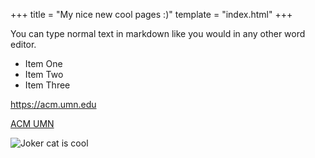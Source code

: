 +++
title = "My nice new cool pages :)"
template = "index.html"
+++

You can type normal text in markdown like you would in any other word editor.

- Item One
- Item Two
- Item Three

<https://acm.umn.edu>

[ACM UMN](https://acm.umn.edu)

![Joker cat is cool](images/Firestar.jpg)
